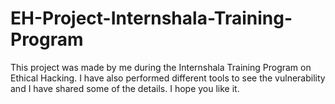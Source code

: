 # EH-Project-Internshala-Training-Program
This project was made by me during the Internshala Training Program on Ethical Hacking. I have also performed different tools to see the vulnerability and I have shared some of the details. I hope you like it.
